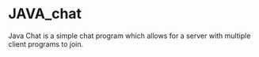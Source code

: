 # JAVA_chat
Java Chat is a simple chat program
which allows for a server with multiple client programs to join.

